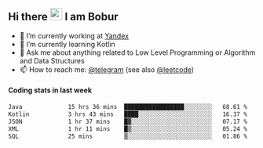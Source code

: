 ## Hi there <img src="https://media.giphy.com/media/hvRJCLFzcasrR4ia7z/giphy.gif" width="25px" height="25px"> I am Bobur

- 💼 I’m currently working at [Yandex](https://yandex.ru/)
- 🌱 I’m currently learning Kotlin
- 💬 Ask me about anything related to Low Level Programming or Algorithm and Data Structures
- 📫 How to reach me: [@telegram](https://t.me/octoant) (see also [@leetcode](https://leetcode.com/octoant/))    

#### Coding stats in last week

<!--START_SECTION:waka-->

```txt
Java             15 hrs 36 mins  █████████████████░░░░░░░░   68.61 %
Kotlin           3 hrs 43 mins   ████░░░░░░░░░░░░░░░░░░░░░   16.37 %
JSON             1 hr 37 mins    █▓░░░░░░░░░░░░░░░░░░░░░░░   07.17 %
XML              1 hr 11 mins    █▒░░░░░░░░░░░░░░░░░░░░░░░   05.24 %
SQL              25 mins         ▒░░░░░░░░░░░░░░░░░░░░░░░░   01.86 %
```

<!--END_SECTION:waka-->
